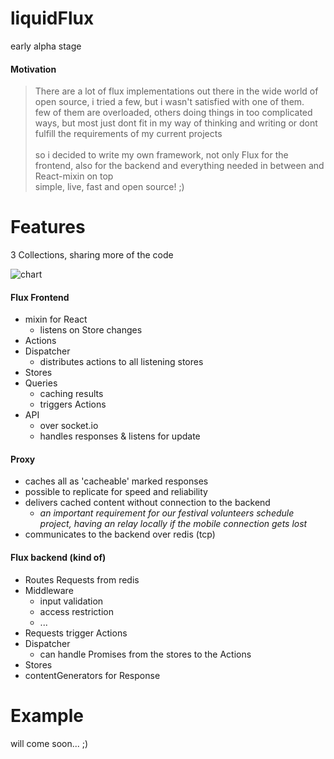 # liquidFlux

early alpha stage

#### Motivation

> There are a lot of flux implementations out there in the wide world of open source, i tried a few, but i wasn't satisfied with one of them. \
> few of them are overloaded, others doing things in too complicated ways, but most just dont fit in my way of thinking and writing or dont fulfill the requirements of my current projects \
\
> so i decided to write my own framework, not only Flux for the frontend, also for the backend and everything needed in between and React-mixin on top\
> simple, live, fast and open source! ;)






# Features
3 Collections, sharing more of the code

![chart](https://raw.github.com/alangecker/liquidflux/master/chart.svg)

#### Flux Frontend
  - mixin for React
    - listens on Store changes
  - Actions
  - Dispatcher
     - distributes actions to all listening stores
  - Stores
  - Queries
    - caching results
    - triggers Actions
  - API
    - over socket.io
    - handles responses & listens for update

#### Proxy
- caches all as 'cacheable' marked responses
- possible to replicate for speed and reliability
- delivers cached content without connection to the backend
    - *an important requirement for our festival volunteers schedule project, having an relay locally if the mobile connection gets lost*
 - communicates to the backend over redis (tcp)


#### Flux backend (kind of)
  - Routes Requests from redis
  - Middleware
    - input validation
    - access restriction
    - ...
  - Requests trigger Actions
  - Dispatcher
      - can handle Promises from the stores to the Actions
  - Stores
  - contentGenerators for Response


# Example
will come soon... ;)
